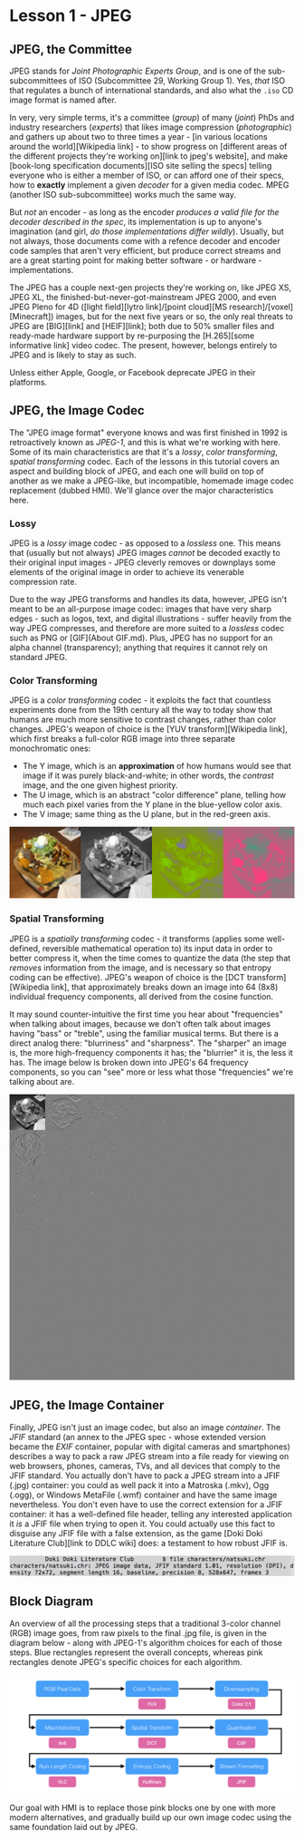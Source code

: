# Lesson 1 - JPEG

## JPEG, the Committee

JPEG stands for *Joint Photographic Experts Group*, and is one of the sub-subcommittees of ISO (Subcommittee 29, Working Group 1). Yes, *that* ISO that regulates a bunch of international standards, and also what the `.iso` CD image format is named after.

In very, very simple terms, it's a committee (*group*) of many (*joint*) PhDs and industry researchers (*experts*) that likes image compression (*photographic*) and gathers up about two to three times a year - [in various locations around the world][Wikipedia link] - to show progress on [different areas of the different projects they're working on][link to jpeg's website], and make [book-long specification documents][ISO site selling the specs] telling everyone who is either a member of ISO, or can afford one of their specs, how to **exactly** implement a given *decoder* for a given media codec. MPEG (another ISO sub-subcommittee) works much the same way.

But *not* an encoder - as long as the encoder *produces a valid file for the decoder described in the spec*, its implementation is up to anyone's imagination (and girl, *do those implementations differ wildly*). Usually, but not always, those documents come with a refence decoder and encoder code samples that aren't very efficient, but produce correct streams and are a great starting point for making better software - or hardware - implementations.

The JPEG has a couple next-gen projects they're working on, like JPEG XS, JPEG XL, the finished-but-never-got-mainstream JPEG 2000, and even JPEG Pleno for 4D ([light field][lytro link]/[point cloud][MS research]/[voxel][Minecraft]) images, but for the next five years or so, the only real threats to JPEG are [BIG][link] and [HEIF][link]; both due to 50% smaller files and ready-made hardware support by re-purposing the [H.265][some informative link] video codec. The present, however, belongs entirely to JPEG and is likely to stay as such.

Unless either Apple, Google, or Facebook deprecate JPEG in their platforms.

## JPEG, the Image Codec

The "JPEG image format" everyone knows and was first finished in 1992 is retroactively known as *JPEG-1*, and this is what we're working with here. Some of its main characteristics are that it's a *lossy*, *color transforming*, *spatial transforming* codec. Each of the lessons in this tutorial covers an aspect and building block of JPEG, and each one will build on top of another as we make a JPEG-like, but incompatible, homemade image codec replacement (dubbed HMI). We'll glance over the major characteristics here.

### Lossy

JPEG is a *lossy* image codec - as opposed to a *lossless* one. This means that (usually but not always) JPEG images *cannot* be decoded exactly to their original input images - JPEG cleverly removes or downplays some elements of the original image in order to achieve its venerable compression rate.

Due to the way JPEG transforms and handles its data, however, JPEG isn't meant to be an all-purpose image codec: images that have very sharp edges - such as logos, text, and digital illustrations - suffer heavily from the way JPEG compresses, and therefore are more suited to a *lossless* codec such as PNG or [GIF](About GIF.md). Plus, JPEG has no support for an alpha channel (transparency); anything that requires it cannot rely on standard JPEG.

### Color Transforming

JPEG is a *color transforming* codec - it exploits the fact that countless experiments done from the 19th century all the way to today show that humans are much more sensitive to contrast changes, rather than color changes. JPEG's weapon of choice is the [YUV transform][Wikipedia link], which first breaks a full-color RGB image into three separate monochromatic ones:

* The Y image, which is an **approximation** of how humans would see that image if it was purely black-and-white; in other words, the *contrast* image, and the one given highest priority.
* The U image, which is an abstract "color difference" plane, telling how much each pixel varies from the Y plane in the blue-yellow color axis.
* The V image; same thing as the U plane, but in the red-green axis.

![Example image with YUV separation](NachosYUV.png)

### Spatial Transforming

JPEG is a *spatially transforming* codec - it transforms (applies some well-defined, reversible mathematical operation to) its input data in order to better compress it, when the time comes to quantize the data (the step that *removes* information from the image, and is necessary so that entropy coding can be effective). JPEG's weapon of choice is the [DCT transform][Wikipedia link], that approximately breaks down an image into 64 (8x8) individual frequency components, all derived from the cosine function.

It may sound counter-intuitive the first time you hear about "frequencies" when talking about images, because we don't often talk about images having "bass" or "treble", using the familiar musical terms. But there is a direct analog there: "blurriness" and "sharpness". The "sharper" an image is, the more high-frequency components it has; the "blurrier" it is, the less it has. The image below is broken down into JPEG's 64 frequency components, so you can "see" more or less what those "frequencies" we're talking about are.

![Example image with DCT separation](NachosDCT.png)

## JPEG, the Image Container

Finally, JPEG isn't just an image codec, but also an image *container*. The *JFIF* standard (an annex to the JPEG spec - whose extended version became the *EXIF* container, popular with digital cameras and smartphones) describes a way to pack a raw JPEG stream into a file ready for viewing on web browsers, phones, cameras, TVs, and all devices that comply to the JFIF standard. You actually don't have to pack a JPEG stream into a JFIF (.jpg) container: you could as well pack it into a Matroska (.mkv), Ogg (.ogg), or Windows MetaFile (.wmf) container and have the same image nevertheless. You don't even have to use the correct extension for a JFIF container: it has a well-defined file header, telling any interested application it *is* a JFIF file when trying to open it. You could actually use this fact to disguise any JFIF file with a false extension, as the game [Doki Doki Literature Club][link to DDLC wiki] does: a testament to how robust JFIF is.

![Image showing the Unix "file" command revealing that Natsuki's character file is in fact a JPEG image](NatsukiFile.png)

## Block Diagram

An overview of all the processing steps that a traditional 3-color channel (RGB) image goes, from raw pixels to the final .jpg file, is given in the diagram below - along with JPEG-1's algorithm choices for each of those steps. Blue rectangles represent the overall concepts, whereas pink rectangles denote JPEG's specific choices for each algorithm.

![Block Diagram detailing all of JPEG-1's processing steps, from pixels to .jpg file](BlockDiagram.png)

Our goal with HMI is to replace those pink blocks one by one with more modern alternatives, and gradually build up our own image codec using the same foundation laid out by JPEG.
